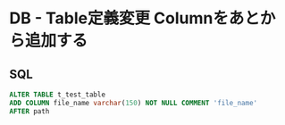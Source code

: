 # DB - Table定義変更 Columnをあとから追加する 


## SQL

```sql 
ALTER TABLE t_test_table
ADD COLUMN file_name varchar(150) NOT NULL COMMENT 'file_name'
AFTER path
```